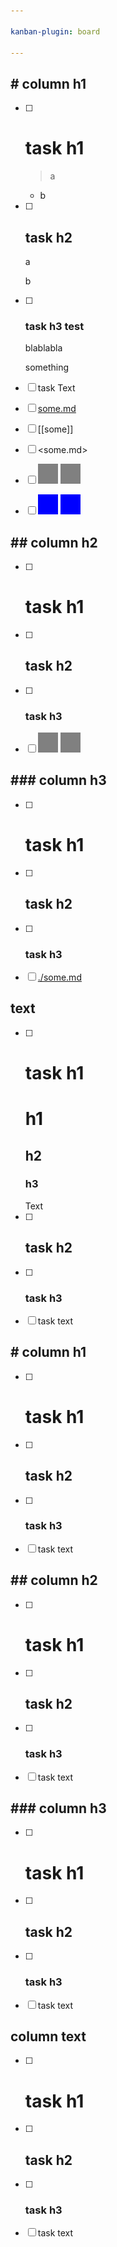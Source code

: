 ```yaml
---

kanban-plugin: board

---
```


## # column h1
- [ ] # task h1
  > a
  
  * b
- [ ] ## task h2
  a
  
  b
- [ ] ### task h3 test
  blablabla
  
  something
- [ ] task Text
- [ ] [some.md](some.md)
- [ ] [[some]]
- [ ] <some.md>
- [ ] ![image](md/image.png)
  ![image](md/image.png)
- [ ] ![blue](blue.png)
  ![blue](blue.png)

## ## column h2
- [ ] # task h1
- [ ] ## task h2
- [ ] ### task h3
- [ ] ![image](image.png)
  ![image](image.png)

## ### column h3
- [ ] # task h1
- [ ] ## task h2
- [ ] ### task h3
- [ ] [./some.md](./some.md)

## text
- [ ] # task h1
  # h1
  ## h2
  ### h3
  Text
- [ ] ## task h2
- [ ] ### task h3
- [ ] task text

## # column h1
- [ ] # task h1
- [ ] ## task h2
- [ ] ### task h3
- [ ] task text

## ## column h2
- [ ] # task h1
- [ ] ## task h2
- [ ] ### task h3
- [ ] task text

## ### column h3
- [ ] # task h1
- [ ] ## task h2
- [ ] ### task h3
- [ ] task text

## column text
- [ ] # task h1
- [ ] ## task h2
- [ ] ### task h3
- [ ] task text


